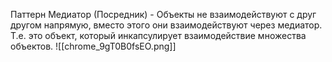 Паттерн Медиатор (Посредник) - Объекты не взаимодействуют с друг другом напрямую, вместо этого они взаимодействуют через медиатор. Т.е. это объект, который инкапсулирует взаимодействие множества объектов.
![[chrome_9gT0B0fsEO.png]]